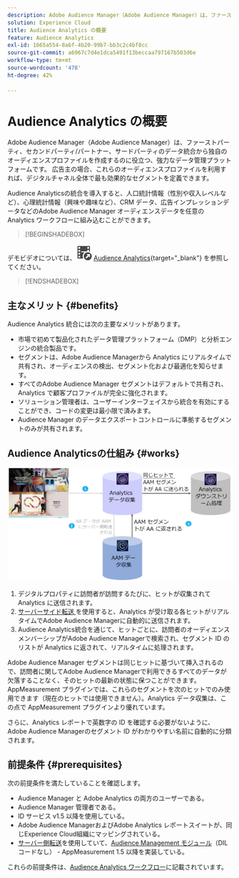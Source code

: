 ```yaml
---
description: Adobe Audience Manager（Adobe Audience Manager）は、ファーストパーティ、セカンドパーティ/パートナー、サードパーティのデータ統合から独自のオーディエンスプロファイルを作成するのに役立つ、強力なデータ管理プラットフォームです。 広告主の場合、これらのオーディエンスプロファイルを利用すれば、デジタルチャネル全体で最も効果的なセグメントを定義できます。
solution: Experience Cloud
title: Audience Analytics の概要
feature: Audience Analytics
exl-id: 1665a554-8a6f-4b20-99b7-bb3c2c4bf8cc
source-git-commit: a6967c7d4e1dca5491f13beccaa797167b503d6e
workflow-type: tm+mt
source-wordcount: '478'
ht-degree: 42%

---
```


# Audience Analytics の概要

Adobe Audience Manager（Adobe Audience Manager）は、ファーストパーティ、セカンドパーティ/パートナー、サードパーティのデータ統合から独自のオーディエンスプロファイルを作成するのに役立つ、強力なデータ管理プラットフォームです。 広告主の場合、これらのオーディエンスプロファイルを利用すれば、デジタルチャネル全体で最も効果的なセグメントを定義できます。

Audience Analyticsの統合を導入すると、人口統計情報（性別や収入レベルなど）、心理統計情報（興味や趣味など）、CRM データ、広告インプレッションデータなどのAdobe Audience Manager オーディエンスデータを任意の Analytics ワークフローに組み込むことができます。


>[!BEGINSHADEBOX]

デモビデオについては、![VideoCheckedOut](/help/assets/icons/VideoCheckedOut.svg) [Audience Analytics](https://video.tv.adobe.com/v/40733?quality=12&learn=on&captions=jpn){target="_blank"} を参照してください。

>[!ENDSHADEBOX]


## 主なメリット  {#benefits}

Audience Analytics 統合には次の主要なメリットがあります。

* 市場で初めて製品化されたデータ管理プラットフォーム（DMP）と分析エンジンの統合製品です。
* セグメントは、Adobe Audience Managerから Analytics にリアルタイムで共有され、オーディエンスの検出、セグメント化および最適化を知らせます。
* すべてのAdobe Audience Manager セグメントはデフォルトで共有され、Analytics で顧客プロファイルが完全に強化されます。
* ソリューション管理者は、ユーザーインターフェイスから統合を有効にすることができ、コードの変更は最小限で済みます。
* Audience Manager のデータエクスポートコントロールに準拠するセグメントのみが共有されます。

## Audience Analyticsの仕組み {#works}

![](assets/mc-aud-dataflow.png)

1. デジタルプロパティに訪問者が訪問するたびに、ヒットが収集されて Analytics に送信されます。
1. [ サーバーサイド転送 ](/help/admin/tools/manage-rs/edit-settings/general/c-server-side-forwarding/ssf.md) を使用すると、Analytics が受け取る各ヒットがリアルタイムでAdobe Audience Managerに自動的に送信されます。
1. Audience Analytics統合を通じて、ヒットごとに、訪問者のオーディエンスメンバーシップがAdobe Audience Managerで検索され、セグメント ID のリストが Analytics に返されて、リアルタイムに処理されます。

Adobe Audience Manager セグメントは同じヒットに基づいて挿入されるので、訪問者に関してAdobe Audience Managerで利用できるすべてのデータが欠落することなく、そのヒットの最新の状態に保つことができます。 AppMeasurement プラグインでは、これらのセグメントを次のヒットでのみ使用できます（現在のヒットでは使用できません）。Analytics データ収集は、この点で AppMeasurement プラグインより優れています。

さらに、Analytics レポートで英数字の ID を確認する必要がないように、Adobe Audience Managerのセグメント ID がわかりやすい名前に自動的に分類されます。

## 前提条件 {#prerequisites}

次の前提条件を満たしていることを確認します。

* Audience Manager と Adobe Analytics の両方のユーザーである。
* Audience Manager 管理者である。
* ID サービス v1.5 以降を使用している。
* Adobe Audience ManagerおよびAdobe Analytics レポートスイートが、同じExperience Cloud組織にマッピングされている。
* [サーバー側転送](/help/admin/tools/manage-rs/edit-settings/general/c-server-side-forwarding/ssf.md)を使用していて、[Audience Management モジュール](https://experienceleague.adobe.com/docs/audience-manager/user-guide/implementation-integration-guides/integration-other-solutions/audience-management-module.html?lang=ja)（DIL コードなし） - AppMeasurement 1.5 以降を実装している。

これらの前提条件は、[Audience Analytics ワークフロー](/help/integrate/c-audience-analytics/c-workflow/audiences-workflow.md)に記載されています。
